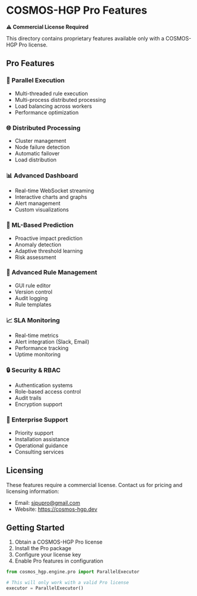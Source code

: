 # COSMOS-HGP Pro Features

**⚠️ Commercial License Required**

This directory contains proprietary features available only with a COSMOS-HGP Pro license.

## Pro Features

### 🚀 Parallel Execution
- Multi-threaded rule execution
- Multi-process distributed processing
- Load balancing across workers
- Performance optimization

### 🌐 Distributed Processing
- Cluster management
- Node failure detection
- Automatic failover
- Load distribution

### 📊 Advanced Dashboard
- Real-time WebSocket streaming
- Interactive charts and graphs
- Alert management
- Custom visualizations

### 🤖 ML-Based Prediction
- Proactive impact prediction
- Anomaly detection
- Adaptive threshold learning
- Risk assessment

### 🔧 Advanced Rule Management
- GUI rule editor
- Version control
- Audit logging
- Rule templates

### 📈 SLA Monitoring
- Real-time metrics
- Alert integration (Slack, Email)
- Performance tracking
- Uptime monitoring

### 🔒 Security & RBAC
- Authentication systems
- Role-based access control
- Audit trails
- Encryption support

### 🏢 Enterprise Support
- Priority support
- Installation assistance
- Operational guidance
- Consulting services

## Licensing

These features require a commercial license. Contact us for pricing and licensing information:

- Email: sjpupro@gmail.com
- Website: https://cosmos-hgp.dev

## Getting Started

1. Obtain a COSMOS-HGP Pro license
2. Install the Pro package
3. Configure your license key
4. Enable Pro features in configuration

```python
from cosmos_hgp.engine.pro import ParallelExecutor

# This will only work with a valid Pro license
executor = ParallelExecutor()
```
